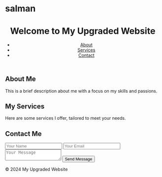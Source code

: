 # salman
<!DOCTYPE html>
<html lang="en">
<head>
    <meta charset="UTF-8">
    <meta name="viewport" content="width=device-width, initial-scale=1.0">
    <title>My Upgraded Website</title>
    <link rel="stylesheet" href="styles.css">
    <link rel="preconnect" href="https://fonts.googleapis.com">
    <link rel="preconnect" href="https://fonts.gstatic.com" crossorigin>
    <link href="https://fonts.googleapis.com/css2?family=Roboto:wght@400;700&display=swap" rel="stylesheet">
</head>
<body>
    <header>
        <h1>Welcome to My Upgraded Website</h1>
        <nav>
            <ul>
                <li><a href="#about">About</a></li>
                <li><a href="#services">Services</a></li>
                <li><a href="#contact">Contact</a></li>
            </ul>
        </nav>
    </header>
    <main>
        <section id="about">
            <h2>About Me</h2>
            <p>This is a brief description about me with a focus on my skills and passions.</p>
        </section>
        <section id="services">
            <h2>My Services</h2>
            <p>Here are some services I offer, tailored to meet your needs.</p>
        </section>
        <section id="contact">
            <h2>Contact Me</h2>
            <form id="contact-form">
                <input type="text" placeholder="Your Name" required>
                <input type="email" placeholder="Your Email" required>
                <textarea placeholder="Your Message" required></textarea>
                <button type="submit">Send Message</button>
            </form>
        </section>
    </main>
    <footer>
        <p>&copy; 2024 My Upgraded Website</p>
    </footer>
    <script src="script.js"></script>
</body>
</html>
